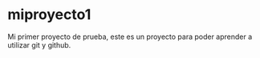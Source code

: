 # miproyecto1
Mi primer proyecto de prueba, este es un proyecto para poder aprender a utilizar git y github.
